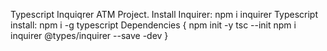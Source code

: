 Typescript Inquiqrer ATM Project.
Install Inquirer: npm i inquirer
Typescript install: npm i -g typescript
Dependencies {
    npm init -y
    tsc --init
    npm i inquirer @types/inquirer --save -dev
}
